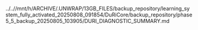 ../..//mnt/h/ARCHIVE/.UNWRAP/13GB_FILES/backup_repository/learning_system_fully_activated_20250808_091854/DuRiCore/backup_repository/phase5_5_backup_20250805_103905/DURI_DIAGNOSTIC_SUMMARY.md